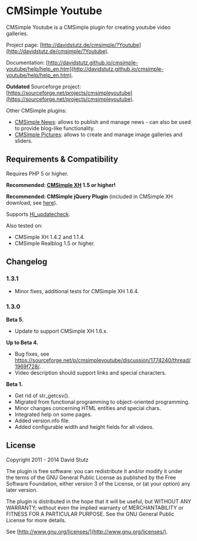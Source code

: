 # CMSimple Youtube

CMSimple Youtube is a CMSimple plugin for creating youtube video galleries.

Project page: [http://davidstutz.de/cmsimple/?Youtube](http://davidstutz.de/cmsimple/?Youtube).

Documentation: [http://davidstutz.github.io/cmsimple-youtube/help/help_en.htm](http://davidstutz.github.io/cmsimple-youtube/help/help_en.htm).

**Outdated** Sourceforge project: [https://sourceforge.net/projects/cmsimpleyoutube](https://sourceforge.net/projects/cmsimpleyoutube).

Other CMSimple plugins:

* [CMSimple News](https://github.com/davidstutz/cmsimple-news): allows to publish and manage news - can also be used to provide blog-like functionality.
* [CMSimple Pictures](https://github.com/davidstutz/cmsimple-pictures): allows to create and manage image galleries and sliders.

## Requirements & Compatibility

Requires PHP 5 or higher.

**Recommended: [CMSimple XH](http://www.cmsimple-xh.org/) 1.5 or higher!**

**Recommended: CMSimple jQuery Plugin** (included in CMSimple XH download, see [here](http://www.cmsimple-xh.org/?CMSimple_XH:Plugins)).

Supports [Hi_updatecheck](http://cmsimple.holgerirmler.de/en/?Plugins:UpdateCheck).

Also tested on:

* CMSimple XH 1.4.2 and 1.1.4.
* CMSimple Realblog 1.5 or higher.

## Changelog

### 1.3.1

* Minor fixes, additional tests for CMSimple XH 1.6.4.

### 1.3.0

**Beta 5.**

* Update to support CMSimple XH 1.6.x.

**Up to Beta 4.**

* Bug fixes, see https://sourceforge.net/p/cmsimpleyoutube/discussion/1774240/thread/1969f728/.
* Video description should support links and special characters.

**Beta 1.**

* Get rid of str_getcsv().
* Migrated from functional programming to object-oriented programming.
* Minor changes concerning HTML entities and special chars.
* Integrated help on some pages.
* Added version.nfo file.
* Added configurable width and height fields for all videos.

## License

Copyright 2011 - 2014 David Stutz

The plugin is free software: you can redistribute it and/or modify it under the terms of the GNU General Public License as published by the Free Software Foundation, either version 3 of the License, or (at your option) any later version.

The plugin is distributed in the hope that it will be useful, but WITHOUT ANY WARRANTY; without even the implied warranty of MERCHANTABILITY or FITNESS FOR A PARTICULAR PURPOSE.  See the GNU General Public License for more details.

See [http://www.gnu.org/licenses/](http://www.gnu.org/licenses/).